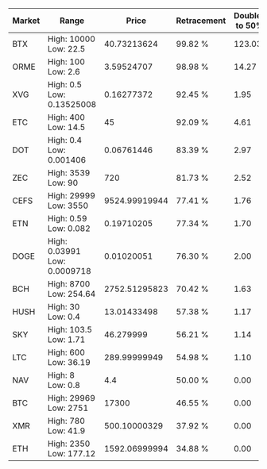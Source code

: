 | Market | Range | Price| Retracement | Doubles to 50% |
| --- | --- | --- | --- | --- |
| BTX | High: 10000<br />Low: 22.5 | 40.73213624 | 99.82 % | 123.03 |
| ORME | High: 100<br />Low: 2.6 | 3.59524707 | 98.98 % | 14.27 |
| XVG | High: 0.5<br />Low: 0.13525008 | 0.16277372 | 92.45 % | 1.95 |
| ETC | High: 400<br />Low: 14.5 | 45 | 92.09 % | 4.61 |
| DOT | High: 0.4<br />Low: 0.001406 | 0.06761446 | 83.39 % | 2.97 |
| ZEC | High: 3539<br />Low: 90 | 720 | 81.73 % | 2.52 |
| CEFS | High: 29999<br />Low: 3550 | 9524.99919944 | 77.41 % | 1.76 |
| ETN | High: 0.59<br />Low: 0.082 | 0.19710205 | 77.34 % | 1.70 |
| DOGE | High: 0.03991<br />Low: 0.0009718 | 0.01020051 | 76.30 % | 2.00 |
| BCH | High: 8700<br />Low: 254.64 | 2752.51295823 | 70.42 % | 1.63 |
| HUSH | High: 30<br />Low: 0.4 | 13.01433498 | 57.38 % | 1.17 |
| SKY | High: 103.5<br />Low: 1.71 | 46.279999 | 56.21 % | 1.14 |
| LTC | High: 600<br />Low: 36.19 | 289.99999949 | 54.98 % | 1.10 |
| NAV | High: 8<br />Low: 0.8 | 4.4 | 50.00 % | 0.00 |
| BTC | High: 29969<br />Low: 2751 | 17300 | 46.55 % | 0.00 |
| XMR | High: 780<br />Low: 41.9 | 500.10000329 | 37.92 % | 0.00 |
| ETH | High: 2350<br />Low: 177.12 | 1592.06999994 | 34.88 % | 0.00 |
